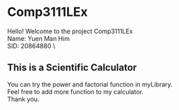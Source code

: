 # Comp3111LEx 
Hello! Welcome to the project Comp3111LEx \
Name: Yuen Man Him \
SID: 20864880 \

## This is a Scientific Calculator 
You can try the power and factorial function in myLibrary. \
Feel free to add more function to my calculator. \
Thank you.